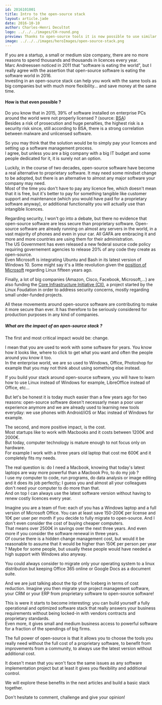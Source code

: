 ```yaml
---
id: 2016101001
title: Intro to the open-source stack
layout: article.jade
date: 2016-10-10
author: Charles-Henri Decultot
logo: ../../../images/CH-round.png
preview: Thanks to open-source tools it is now possible to use similar internal tools as big companies for your start-up or SME.
image: ../../../images/heroImages/open-source-stack.png
---
```

If you are a startup, a small or medium size company, there are no more reasons to spend thousands and thousands in licences every year.  
Marc Andreessen noticed in 2011 that "software is eating the world", but I really agree with the assertion that open-source software is eating the software world in 2016.  
Investing in an open-source stack can help you work with the same tools as big companies but with much more flexibility... and save money at the same time.  

#### How is that even possible ?

Do you know that in 2015, 39% of software installed on enterprise PCs around the world were not properly licensed ? (source: [BSA](http://www.bsa.org/))  
Besides a risk of prosecution and huge penalties, the highest risk is a security risk since, still according to BSA, there is a strong correlation between malware and unlicensed software. 

So you may think that the solution would be to simply pay your licences and setting up a software management process.  
I agree, but unless you are a big company with a big IT budget and some people dedicated for it, it is surely not an option.  

Luckily, in the course of two decades, open-source software have become a real alternative to proprietary software. It may need some mindset change to be adopted, but there is an alternative to almost any major software your company may need.  
Most of the time you don't have to pay any licence fee, which doesn't mean that it is free, but it's better to pay for something tangible like customer support and maintenance (which you would have paid for a proprietary software anyway), or additional functionality you will actually use than intangible licences.  

Regarding security, I won't go into a debate, but there no evidence that open-source software are less secure than proprietary software. Open-source software are already running on almost any servers in the world, in a vast majority of phones and even in your car. All GAFA are embracing it and more and more countries are using them for their administration.  
The US Government has even released a new federal source code policy requiring governement agencies to release 20% of any code they create as open-source.  
Even Microsoft is integrating Ubuntu and Bash in its latest version of Windows 10. Some might say it's a little revolution given the [position of Microsoft](http://www.theregister.co.uk/2001/06/02/ballmer_linux_is_a_cancer/) regarding Linux fifteen years ago.  

Finally, a lot of big companies (Amazon, Cisco, Facebook, Microsoft,...) are also funding the [Core Infrastructure Initiative (CII)](https://www.coreinfrastructure.org/), a project started by the Linux Foudation in order to address security concerns, mostly regarding small under-funded projects.  

All these movements around open-source software are contributing to make it more secure than ever. It has therefore to be seriously considered for production purposes in any kind of companies.  

##### What are the impact of an open-source stack ?

The first and most critical impact would be: change.  

I mean that you are used to work with some software for years. You know how it looks like, where to click to get what you want and often the people around you know it too.  
In the enterprise world, we are so used to Windows, Office, Photoshop for example that you may not think about using something else instead.

If you build your stack around open-source software, you will have to learn how to use Linux instead of Windows for example, LibreOffice instead of Office, etc...  

But let's be honest it is today much easier than a few years ago for two reasons: open-source software doesn't necessarly mean a poor user experience anymore and we are already used to learning new tools everyday: we use phones with Android/iOS or Mac instead of Windows for example.  

The second, and more positive impact, is the cost.  
Most startups like to work with Macbooks and it costs between 1200€ and 2000€.  
But today, computer technology is mature enough to not focus only on hardware.  
For example I work with a three years old laptop that cost me 600€ and it completely fits my needs.  

The real question is: do I need a Macbook, knowing that today's latest laptops are way more powerful than a Macbook Pro, to do my job ?  
I use my computer to code, run programs, do data analysis or image editing and it does its job perfectly; I guess you and almost all your colleagues don't need your computer to do more than that.  
And on top I can always use the latest software version without having to renew costly licences every year.  

Imagine you are a team of five: each of you has a Windows laptop and a full version of Microsoft Office. You can at least save 150-200€ per license and 10€ per user per month if you decide to fully migrate to open-source. And I don't even consider the cost of buying cheaper computers.  
That means over 2500€ in savings over the next three years. And even more if you consider the software renewal in three years.  
Of course there is a hidden change management cost, but would it be reasonable to assume that it would be higher than 150€ per person per year ? Maybe for some people, but usually these people would have needed a high support with Windows also anyway.  

You could always consider to migrate only your operating system to a linux distribution but keeping Office 365 online or Google Docs as a document suite.  

And we are just talking about the tip of the Iceberg in terms of cost reduction. Imagine you then migrate your project management software, your CRM or your ERP from proprietary software to open-source software!  

This is were it starts to become interesting: you can build yourself a fully operational and optimized software stack that really answers your business requirements without being locked-in with vendors contracts and proprietary standards.  
Even more, it gives small and medium business access to powerful software for a fraction of the spendings of big firms.  

The full power of open-source is that it allows you to choose the tools you really need without the full cost of a proprietary software, to benefit from improvements from a community, to always use the latest version without additional cost.  

It doesn't mean that you won't face the same issues as any software implementation project but at least it gives you flexibility and additional control.  

We will explore these benefits in the next articles and build a basic stack together.  

Don't hesitate to comment, challenge and give your opinion!  







